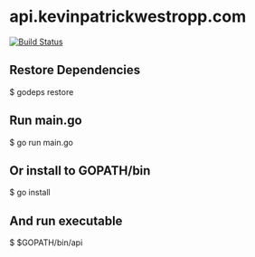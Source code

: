 # api.kevinpatrickwestropp.com

[![Build Status](https://travis-ci.org/highlanderkev/api.svg?branch=master)](https://travis-ci.org/highlanderkev/api)

## Restore Dependencies

$ godeps restore

## Run main.go

$ go run main.go

## Or install to GOPATH/bin

$ go install

## And run executable

$ $GOPATH/bin/api
